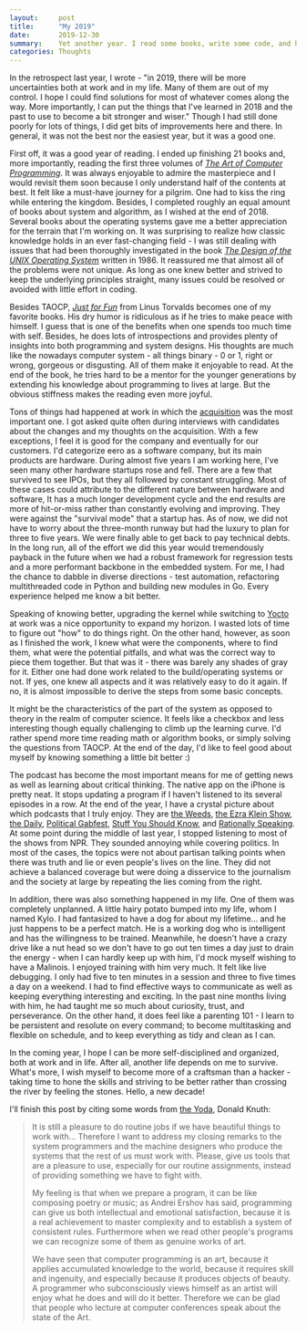 ```yaml
---
layout:     post
title:      "My 2019"
date:       2019-12-30
summary:    Yet another year. I read some books, write some code, and have a dog.
categories: Thoughts
---
```


In the retrospect last year, I wrote - \"in 2019, there will be more uncertainties both at work and in my life. Many of them are out of my control. I hope I could find solutions for most of whatever comes along the way. More importantly, I can put the things that I've learned in 2018 and the past to use to become a bit stronger and wiser.\" Though I had still done poorly for lots of things, I did get bits of improvements here and there. In general, it was not the best nor the easiest year, but it was a good one.

First off, it was a good year of reading. I ended up finishing 21 books and, more importantly, reading the first three volumes of *[The Art of Computer Programming](https://en.wikipedia.org/wiki/The_Art_of_Computer_Programming)*. It was always enjoyable to admire the masterpiece and I would revisit them soon because I only understand half of the contents at best. It felt like a must-have journey for a pilgrim. One had to kiss the ring while entering the kingdom. Besides, I completed roughly an equal amount of books about system and algorithm, as I wished at the end of 2018. Several books about the operating systems gave me a better appreciation for the terrain that I'm working on. It was surprising to realize how classic knowledge holds in an ever fast-changing field - I was still dealing with issues that had been thoroughly investigated in the book *[The Design of the UNIX Operating System](https://www.goodreads.com/book/show/337343.The_Design_of_the_UNIX_Operating_System)* written in 1986. It reassured me that almost all of the problems were not unique. As long as one knew better and strived to keep the underlying principles straight, many issues could be resolved or avoided with little effort in coding.

Besides TAOCP, *[Just for Fun](https://www.goodreads.com/book/show/160171.Just_for_Fun?ac=1&from_search=true&qid=jJDSJ58wF2&rank=1)* from Linus Torvalds becomes one of my favorite books. His dry humor is ridiculous as if he tries to make peace with himself. I guess that is one of the benefits when one spends too much time with self. Besides, he does lots of introspections and provides plenty of insights into both programming and system designs. His thoughts are much like the nowadays computer system - all things binary - 0 or 1, right or wrong, gorgeous or disgusting. All of them make it enjoyable to read. At the end of the book, he tries hard to be a mentor for the younger generations by extending his knowledge about programming to lives at large. But the obvious stiffness makes the reading even more joyful.

Tons of things had happened at work in which the [acquisition](https://www.theverge.com/2019/2/11/18220960/amazon-eero-acquisition-announced) was the most important one. I got asked quite often during interviews with candidates about the changes and my thoughts on the acquisition. With a few exceptions, I feel it is good for the company and eventually for our customers. I'd categorize eero as a software company, but its main products are hardware. During almost five years I am working here, I\'ve seen many other hardware startups rose and fell. There are a few that survived to see IPOs, but they all followed by constant struggling. Most of these cases could attribute to the different nature between hardware and software, It has a much longer development cycle and the end results are more of hit-or-miss rather than constantly evolving and improving. They were against the "survival mode" that a startup has. As of now, we did not have to worry about the three-month runway but had the luxury to plan for three to five years. We were finally able to get back to pay technical debts. In the long run, all of the effort we did this year would tremendously payback in the future when we had a robust framework for regression tests and a more performant backbone in the embedded system. For me, I had the chance to dabble in diverse directions - test automation, refactoring multithreaded code in Python and building new modules in Go. Every experience helped me know a bit better.

Speaking of knowing better, upgrading the kernel while switching to [Yocto](https://www.yoctoproject.org/) at work was a nice opportunity to expand my horizon. I wasted lots of time to figure out "how" to do things right. On the other hand, however, as soon as I finished the work, I knew what were the components, where to find them, what were the potential pitfalls, and what was the correct way to piece them together. But that was it - there was barely any shades of gray for it. Either one had done work related to the build/operating systems or not. If yes, one knew all aspects and it was relatively easy to do it again. If no, it is almost impossible to derive the steps from some basic concepts.

It might be the characteristics of the part of the system as opposed to theory in the realm of computer science. It feels like a checkbox and less interesting though equally challenging to climb up the learning curve. I'd rather spend more time reading math or algorithm books, or simply solving the questions from TAOCP. At the end of the day, I'd like to feel good about myself by knowing something a little bit better :)

The podcast has become the most important means for me of getting news as well as learning about critical thinking. The native app on the iPhone is pretty neat. It stops updating a program if I haven't listened to its several episodes in a row. At the end of the year, I have a crystal picture about which podcasts that I truly enjoy. They are [the Weeds](https://www.vox.com/the-weeds), [the Ezra Klein Show](https://www.vox.com/ezra-klein-show-podcast), [the Daily](https://www.nytimes.com/column/the-daily), [Political Gabfest](https://slate.com/podcasts/political-gabfest), [Stuff You Should Know](https://www.iheart.com/podcast/105-stuff-you-should-know-26940277/), and [Rationally Speaking](http://rationallyspeakingpodcast.org/). At some point during the middle of last year, I stopped listening to most of the shows from NPR. They sounded annoying while covering politics. In most of the cases, the topics were not about partisan talking points when there was truth and lie or even people\'s lives on the line. They did not achieve a balanced coverage but were doing a disservice to the journalism and the society at large by repeating the lies coming from the right.

In addition, there was also something happened in my life. One of them was completely unplanned. A little hairy potato bumped into my life, whom I named Kylo. I had fantasized to have a dog for about my lifetime... and he just happens to be a perfect match. He is a working dog who is intelligent and has the willingness to be trained. Meanwhile, he doesn't have a crazy drive like a nut head so we don't have to go out ten times a day just to drain the energy - when I can hardly keep up with him, I'd mock myself wishing to have a Malinois. I enjoyed training with him very much. It felt like live debugging. I only had five to ten minutes in a session and three to five times a day on a weekend. I had to find effective ways to communicate as well as keeping everything interesting and exciting. In the past nine months living with him, he had taught me so much about curiosity, trust, and perseverance. On the other hand, it does feel like a parenting 101 - I learn to be persistent and resolute on every command; to become multitasking and flexible on schedule, and to keep everything as tidy and clean as I can.

In the coming year, I hope I can be more self-disciplined and organized, both at work and in life. After all, another life depends on me to survive. What\'s more, I wish myself to become more of a craftsman than a hacker - taking time to hone the skills and striving to be better rather than crossing the river by feeling the stones. Hello, a new decade!

I\'ll finish this post by citing some words from [the Yoda](https://www.nytimes.com/2018/12/17/science/donald-knuth-computers-algorithms-programming.html), Donald Knuth:

> It is still a pleasure to do routine jobs if we have beautiful things to work with... Therefore I want to address my closing remarks to the system programmers and the machine designers who produce the systems that the rest of us must work with. Please, give us tools that are a pleasure to use, especially for our routine assignments, instead of providing something we have to fight with.
>
> My feeling is that when we prepare a program, it can be like composing poetry or music; as Andrei Ershov has said, programming can give us both intellectual and emotional satisfaction, because it is a real achievement to master complexity and to establish a system of consistent rules. Furthermore when we read other people's programs we can recognize some of them as genuine works of art.
>
> We have seen that computer programming is an art, because it applies accumulated knowledge to the world, because it requires skill and ingenuity, and especially because it produces objects of beauty. A programmer who subconsciously views himself as an artist will enjoy what he does and will do it better. Therefore we can be glad that people who lecture at computer conferences speak about the state of the Art.
